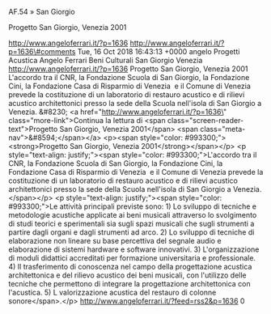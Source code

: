AF.54 » San Giorgio

Progetto San Giorgio, Venezia 2001

http://www.angeloferrari.it/?p=1636 http://www.angeloferrari.it/?p=1636\#comments Tue, 16 Oct 2018 16:43:13 +0000 angelo Progetti Acustica Angelo Ferrari Beni Culturali San Giorgio Venezia http://www.angeloferrari.it/?p=1636 Progetto San Giorgio, Venezia 2001 L'accordo tra il CNR, la Fondazione Scuola di San Giorgio, la Fondazione Cini, la Fondazione Casa di Risparmio di Venezia  e il Comune di Venezia prevede la costituzione di un laboratorio di restauro acustico e di rilievi acustico architettonici presso la sede della Scuola nell'isola di San Giorgio a Venezia. &\#8230; \<a href=\"http://www.angeloferrari.it/?p=1636\" class=\"more-link\"\>Continua la lettura di \<span class=\"screen-reader-text\"\>Progetto San Giorgio, Venezia 2001\</span\> \<span class=\"meta-nav\"\>&\#8594;\</span\>\</a\> \<p\>\<span style=\"color: \#993300;\"\>\<strong\>Progetto San Giorgio, Venezia 2001\</strong\>\</span\>\</p\> \<p style=\"text-align: justify;\"\>\<span style=\"color: \#993300;\"\>L'accordo tra il CNR, la Fondazione Scuola di San Giorgio, la Fondazione Cini, la Fondazione Casa di Risparmio di Venezia  e il Comune di Venezia prevede la costituzione di un laboratorio di restauro acustico e di rilievi acustico architettonici presso la sede della Scuola nell'isola di San Giorgio a Venezia.\</span\>\</p\> \<p style=\"text-align: justify;\"\>\<span style=\"color: \#993300;\"\>Le attività principali previste sono: 1) Lo sviluppo di tecniche e metodologie acustiche applicate ai beni musicali attraverso lo svolgimento di studi teorici e sperimentali sia sugli spazi musicali che sugli strumenti a partire dagli organi e dagli strumenti ad arco. 2) Lo sviluppo di tecniche di elaborazione non lineare su base percettiva del segnale audio e elaborazione di sistemi hardware e software innovativi. 3) L'organizzazione di moduli didattici accreditati per formazione universitaria e professionale. 4) Il trasferimento di conoscenza nel campo della progettazione acustica architettonica e del rilievo acustico dei beni musicali, con l'utilizzo delle tecniche che permettono di integrare la progettazione architettonica con l'acustica. 5) L valorizzazione acustica del restauro di colonne sonore\</span\>.\</p\> http://www.angeloferrari.it/?feed=rss2&p=1636 0
